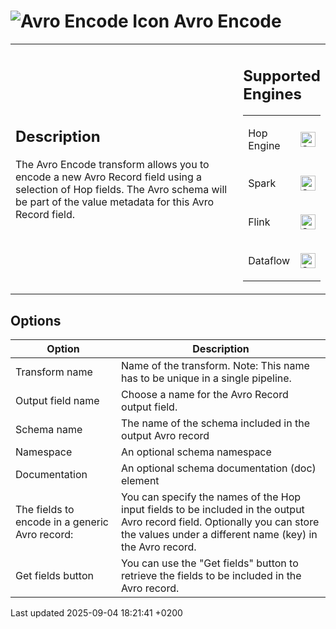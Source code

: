 <div id="header">

# <span class="image image-doc-icon">![Avro Encode Icon](../assets/images/transforms/icons/avro_encode.svg)</span> Avro Encode

</div>

<div id="content">

<div id="preamble">

<div class="sectionbody">

<table>
<colgroup>
<col style="width: 75%" />
<col style="width: 25%" />
</colgroup>
<tbody>
<tr class="odd">
<td><div class="content">
<div class="sect1">
<h2 id="_description">Description</h2>
<div class="sectionbody">
<div class="paragraph">
<p>The Avro Encode transform allows you to encode a new Avro Record field using a selection of Hop fields. The Avro schema will be part of the value metadata for this Avro Record field.</p>
</div>
</div>
</div>
</div></td>
<td><div class="content">
<div class="sect1">
<h2 id="_supported_engines">Supported Engines</h2>
<div class="sectionbody">
<table>
<tbody>
<tr class="odd">
<td><p>Hop Engine</p></td>
<td><div class="content">
<div class="paragraph">
<p><span class="image"><img src="../assets/images/check_mark.svg" alt="Supported" width="24" /></span></p>
</div>
</div></td>
</tr>
<tr class="even">
<td><p>Spark</p></td>
<td><div class="content">
<div class="paragraph">
<p><span class="image"><img src="../assets/images/check_mark.svg" alt="Supported" width="24" /></span></p>
</div>
</div></td>
</tr>
<tr class="odd">
<td><p>Flink</p></td>
<td><div class="content">
<div class="paragraph">
<p><span class="image"><img src="../assets/images/check_mark.svg" alt="Supported" width="24" /></span></p>
</div>
</div></td>
</tr>
<tr class="even">
<td><p>Dataflow</p></td>
<td><div class="content">
<div class="paragraph">
<p><span class="image"><img src="../assets/images/check_mark.svg" alt="Supported" width="24" /></span></p>
</div>
</div></td>
</tr>
</tbody>
</table>
</div>
</div>
</div></td>
</tr>
</tbody>
</table>

</div>

</div>

<div class="sect1">

## Options

<div class="sectionbody">

| Option                                         | Description                                                                                                                                                                            |
| ---------------------------------------------- | -------------------------------------------------------------------------------------------------------------------------------------------------------------------------------------- |
| Transform name                                 | Name of the transform. Note: This name has to be unique in a single pipeline.                                                                                                          |
| Output field name                              | Choose a name for the Avro Record output field.                                                                                                                                        |
| Schema name                                    | The name of the schema included in the output Avro record                                                                                                                              |
| Namespace                                      | An optional schema namespace                                                                                                                                                           |
| Documentation                                  | An optional schema documentation (doc) element                                                                                                                                         |
| The fields to encode in a generic Avro record: | You can specify the names of the Hop input fields to be included in the output Avro record field. Optionally you can store the values under a different name (key) in the Avro record. |
| Get fields button                              | You can use the "Get fields" button to retrieve the fields to be included in the Avro record.                                                                                          |

</div>

</div>

</div>

<div id="footer">

<div id="footer-text">

Last updated 2025-09-04 18:21:41 +0200

</div>

</div>
